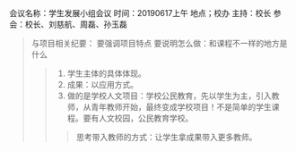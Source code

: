 会议名称：学生发展小组会议
时间：20190617上午
地点；校办
主持：校长
参会：校长、刘慈航、周磊、孙玉磊
> 与项目相关纪要：
要强调项目特点
要说明怎么做：和课程不一样的地方是什么
> > 1. 学生主体的具体体现。
> > 2. 成果：以应用方式。
> > 3. 做的是学校人文项目：学校公民教育，先以学生为主，引入教师，从青年教师开始，最终变成学校项目！不是简单的学生课程。要有人文校园，公民教育学校。
> > > 思考带入教师的方式：让学生拿成果带入更多教师。